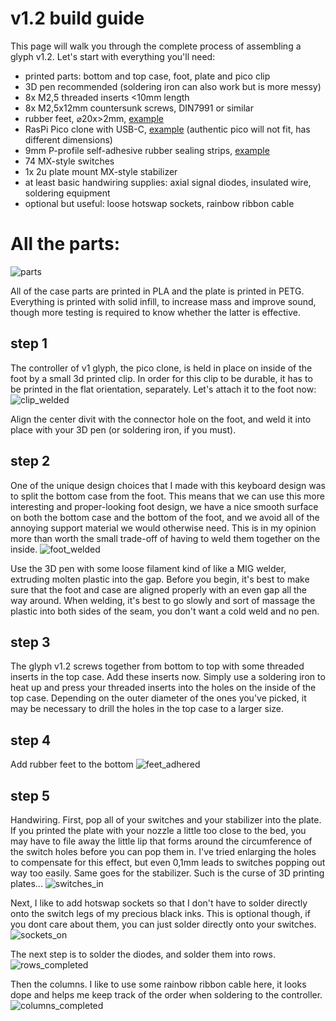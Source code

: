 # v1.2 build guide
This page will walk you through the complete process of assembling a glyph v1.2.
Let's start with everything you'll need:

- printed parts: bottom and top case, foot, plate and pico clip
- 3D pen recommended (soldering iron can also work but is more messy)
- 8x M2,5 threaded inserts <10mm length
- 8x M2,5x12mm countersunk screws, DIN7991 or similar
- rubber feet, ⌀20x>2mm, [example](https://www.aliexpress.com/item/1005004003601545.html)
- RasPi Pico clone with USB-C, [example](https://www.aliexpress.com/item/1005003928558306.html) (authentic pico will not fit, has different dimensions)
- 9mm P-profile self-adhesive rubber sealing strips, [example](https://www.amazon.se/-/en/RUBBER-IDITATION-Profile-Adhesive-Sealing/dp/B00SM048D0)
- 74 MX-style switches
- 1x 2u plate mount MX-style stabilizer
- at least basic handwiring supplies: axial signal diodes, insulated wire, soldering equipment
- optional but useful: loose hotswap sockets, rainbow ribbon cable

# All the parts:
![parts](https://github.com/galile0-designs/glyphkbd/assets/134774462/1f5ba65c-c2f9-4773-a74f-6a45c9f9c4e4)

All of the case parts are printed in PLA and the plate is printed in PETG. Everything is printed with solid infill, to increase mass and improve sound, though more testing is required to know whether the latter is effective.

## step 1
The controller of v1 glyph, the pico clone, is held in place on inside of the foot by a small 3d printed clip. In order for this clip to be durable, it has to be printed in the flat orientation, separately. Let's attach it to the foot now:
![clip_welded](https://github.com/galile0-designs/glyphkbd/assets/134774462/145010a3-818c-457e-8487-431ef72066fd)

Align the center divit with the connector hole on the foot, and weld it into place with your 3D pen (or soldering iron, if you must).

## step 2
One of the unique design choices that I made with this keyboard design was to split the bottom case from the foot. This means that we can use this more interesting and proper-looking foot design, we have a nice smooth surface on both the bottom case and the bottom of the foot, and we avoid all of the annoying support material we would otherwise need. This is in my opinion more than worth the small trade-off of having to weld them together on the inside. 
![foot_welded](https://github.com/galile0-designs/glyphkbd/assets/134774462/9783d125-4a1c-4f56-9e96-d13fba07e498)

Use the 3D pen with some loose filament kind of like a MIG welder, extruding molten plastic into the gap. Before you begin, it's best to make sure that the foot and case are aligned properly with an even gap all the way around. When welding, it's best to go slowly and sort of massage the plastic into both sides of the seam, you don't want a cold weld and no pen.

## step 3
The glyph v1.2 screws together from bottom to top with some threaded inserts in the top case. Add these inserts now. Simply use a soldering iron to heat up and press your threaded inserts into the holes on the inside of the top case. Depending on the outer diameter of the ones you've picked, it may be necessary to drill the holes in the top case to a larger size.

## step 4
Add rubber feet to the bottom
![feet_adhered](https://github.com/galile0-designs/glyphkbd/assets/134774462/ee4afb14-92ca-4f09-8dff-071942bfa821)

## step 5 
Handwiring.
First, pop all of your switches and your stabilizer into the plate. If you printed the plate with your nozzle a little too close to the bed, you may have to file away the little lip that forms around the circumference of the switch holes before you can pop them in. I've tried enlarging the holes to compensate for this effect, but even 0,1mm leads to switches popping out way too easily. Same goes for the stabilizer. Such is the curse of 3D printing plates...
![switches_in](https://github.com/galile0-designs/glyphkbd/assets/134774462/e5993229-d74c-491e-bea8-0907ad7d95a2)

Next, I like to add hotswap sockets so that I don't have to solder directly onto the switch legs of my precious black inks. This is optional though, if you dont care about them, you can just solder directly onto your switches.
![sockets_on](https://github.com/galile0-designs/glyphkbd/assets/134774462/948ef6f0-7be7-4f35-891c-4a8f7515e28c)

The next step is to solder the diodes, and solder them into rows.
![rows_completed](https://github.com/galile0-designs/glyphkbd/assets/134774462/8e2c2750-43f3-49ba-b4a5-4e6ee692b2f2)

Then the columns. I like to use some rainbow ribbon cable here, it looks dope and helps me keep track of the order when soldering to the controller.
![columns_completed](https://github.com/galile0-designs/glyphkbd/assets/134774462/2098b3f1-3834-492f-930a-3c55f0d0364f)

